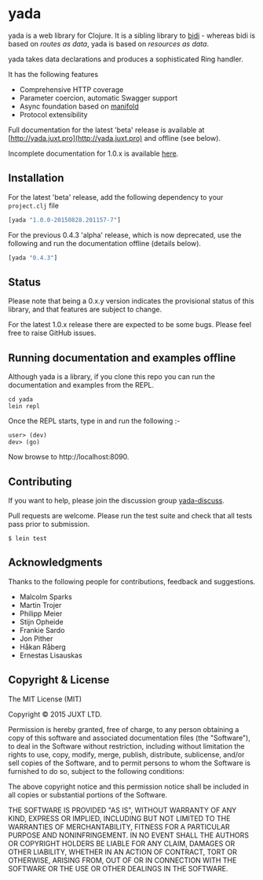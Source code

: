 # yada

yada is a web library for Clojure. It is a sibling library to [bidi](http://github.com/juxt/bidi) - whereas bidi is based on _routes as data_, yada is based on _resources as data_.

yada takes data declarations and produces a sophisticated Ring
handler.

It has the following features

* Comprehensive HTTP coverage
* Parameter coercion, automatic Swagger support
* Async foundation based on [manifold](https://github.com/ztellman/manifold)
* Protocol extensibility

Full documentation for the latest 'beta' release is available at
[http://yada.juxt.pro](http://yada.juxt.pro) and offline (see below).

Incomplete documentation for 1.0.x is available [here](dev/resources/user-manual.md).

## Installation

For the latest 'beta' release, add the following dependency to your
`project.clj` file

```clojure
[yada "1.0.0-20150828.201157-7"]
```

For the previous 0.4.3 'alpha' release, which is now deprecated, use the following and run the documentation offline (details below).

```clojure
[yada "0.4.3"]
```

## Status

Please note that being a 0.x.y version indicates the provisional status
of this library, and that features are subject to change.

For the latest 1.0.x release there are expected to be some bugs. Please
feel free to raise GitHub issues.

## Running documentation and examples offline

Although yada is a library, if you clone this repo you can run the documentation and examples from the REPL.

```
cd yada
lein repl
```

Once the REPL starts, type in and run the following :-

```
user> (dev)
dev> (go)
```

Now browse to http://localhost:8090.

## Contributing

If you want to help, please join the discussion group [yada-discuss](https://groups.google.com/forum/#!forum/yada-discuss).

Pull requests are welcome. Please run the test suite and check that all
tests pass prior to submission.

```
$ lein test
```

## Acknowledgments

Thanks to the following people for contributions, feedback and
suggestions.

* Malcolm Sparks
* Martin Trojer
* Philipp Meier
* Stijn Opheide
* Frankie Sardo
* Jon Pither
* Håkan Råberg
* Ernestas Lisauskas

## Copyright & License

The MIT License (MIT)

Copyright © 2015 JUXT LTD.

Permission is hereby granted, free of charge, to any person obtaining a copy of this software and associated documentation files (the "Software"), to deal in the Software without restriction, including without limitation the rights to use, copy, modify, merge, publish, distribute, sublicense, and/or sell copies of the Software, and to permit persons to whom the Software is furnished to do so, subject to the following conditions:

The above copyright notice and this permission notice shall be included in all copies or substantial portions of the Software.

THE SOFTWARE IS PROVIDED "AS IS", WITHOUT WARRANTY OF ANY KIND, EXPRESS OR IMPLIED, INCLUDING BUT NOT LIMITED TO THE WARRANTIES OF MERCHANTABILITY, FITNESS FOR A PARTICULAR PURPOSE AND NONINFRINGEMENT. IN NO EVENT SHALL THE AUTHORS OR COPYRIGHT HOLDERS BE LIABLE FOR ANY CLAIM, DAMAGES OR OTHER LIABILITY, WHETHER IN AN ACTION OF CONTRACT, TORT OR OTHERWISE, ARISING FROM, OUT OF OR IN CONNECTION WITH THE SOFTWARE OR THE USE OR OTHER DEALINGS IN THE SOFTWARE.
